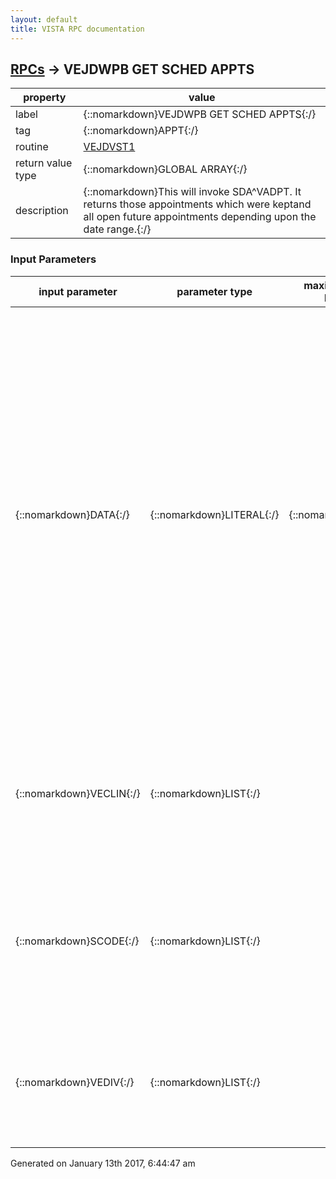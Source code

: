 ```yaml
---
layout: default
title: VISTA RPC documentation
---
```




## [RPCs](TableOfContent.md) &#8594; VEJDWPB GET SCHED APPTS 

 property | value 
--- | --- 
 label | {::nomarkdown}VEJDWPB GET SCHED APPTS{:/}
 tag | {::nomarkdown}APPT{:/}
 routine | [VEJDVST1](http://code.osehra.org/dox/Routine_VEJDVST1_source.html)
 return value type | {::nomarkdown}GLOBAL ARRAY{:/}
 description | {::nomarkdown}This will invoke SDA^VADPT.  It returns those appointments which were keptand all open future appointments depending upon the date range.{:/}

### Input Parameters

| input parameter | parameter type | maximum data length | required | description | 
| --- | --- | --- | --- | --- | 
| {::nomarkdown}DATA{:/} | {::nomarkdown}LITERAL{:/} | {::nomarkdown}90{:/} | {::nomarkdown}true{:/} | {::nomarkdown}DATA = DFN ^ BEG ^ END ^ ALOC ^ FLG where  DFN = required - pointer to patient file (#2) BEG = optional - FM date/time - return all scheduled appointments       greater than BEG END = optional - FM date/time - return all scheduled appointments       up to ENDALOC = optional - name of location (file 44) or pointer to file 44       If present, then only appointments for that clinic returned FLG = optional       0 - return all kept appts from BEG to today       1 - return future appts only       2 - return appts from 0 & 1 Date range takes precedence over FLG.  So if you send BEG=DT-1,FLG=1 youwill get no appointments since BEG not greater than NOW{:/} | 
| {::nomarkdown}VECLIN{:/} | {::nomarkdown}LIST{:/} |  | {::nomarkdown}true{:/} | {::nomarkdown}VECLIN is a local array which contains a list of clinics to be used to screen appointment list.  Only those appointments in these clinics will be returned.   VECLIN - optional - passed by reference   VECLIN(#) = clinic name or ien{:/} | 
| {::nomarkdown}SCODE{:/} | {::nomarkdown}LIST{:/} |  | {::nomarkdown}true{:/} | {::nomarkdown}This is a list of 3-digit stop codes used to screen appointments returned.  Only those clinic locations whose stop code is in this list will be returned.    SCODE - optional - passed by reference   SCODE(#) = 3-digit stop code (lookup on C xref){:/} | 
| {::nomarkdown}VEDIV{:/} | {::nomarkdown}LIST{:/} |  | {::nomarkdown}true{:/} | {::nomarkdown}This is a list of divisions to be used to screen appointments.  Only appointments in clinics for divisions in this list will be returned.     VEDIV - optional - passed by reference    VEDIV(#) = division name or ien{:/} | 




 Generated on January 13th 2017, 6:44:47 am